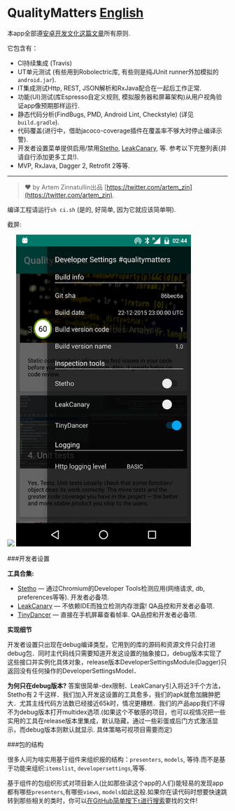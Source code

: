 # QualityMatters [English](https://github.com/AndroidClasses/qualitymatters/blob/master/README.md)

本app全部遵[安卓开发文化这篇文章](http://artemzin.com/blog/android-development-culture-the-document-qualitymatters/)所有原则.

它包含有：

* CI持续集成 (Travis)
* UT单元测试 (有些用到Robolectric库, 有些则是纯JUnit runner外加模拟的`android.jar`).
* IT集成测试Http, REST, JSON解析和RxJava配合在一起后工作正常.
* 功能(UI)测试(库Espresso自定义规则, 模拟服务器和屏幕架构)从用户视角验证app像预期那样运行.
* 静态代码分析(FindBugs, PMD, Android Lint, Checkstyle) (详见`build.gradle`).
* 代码覆盖(进行中，借助jacoco-coverage插件在覆盖率不够大时停止编译示警).
* 开发者设置菜单提供启用/禁用[Stetho](http://facebook.github.io/stetho/), [LeakCanary](https://github.com/square/leakcanary), 等. 参考以下完整列表(并请自行添加更多工具!).
* MVP, RxJava, Dagger 2, Retrofit 2等等.

---
>❤️ by Artem Zinnatullin出品 [https://twitter.com/artem_zin](https://twitter.com/artem_zin).

编译工程请运行`sh ci.sh` (是的, 好简单, 因为它就应该简单啊).

截屏:

<img src="/site/screenshot1.png" width="400"> <img src="/site/screenshot2.png" width="400">

###开发者设置

**工具合集:**

* [Stetho](http://facebook.github.io/stetho/) — 通过Chromium的Developer Tools检测应用(网络请求, db, preferences等等). 开发者必备项.
* [LeakCanary](https://github.com/square/leakcanary) — 不依赖IDE而独立检测内存泄露! QA品控和开发者必备项.
* [TinyDancer](https://github.com/brianPlummer/TinyDancer) — 直接在手机屏幕查看帧率. QA品控和开发者必备项.

**实现细节**

开发者设置只出现在debug编译类型，它用到的库的源码和资源文件只会打进debug包．同时主代码线只需要知道开发这设置的抽象接口，debug版本实现了这些接口并实例化具体对象，release版本DeveloperSettingsModule(Dagger)只返回没有任何操作的DeveloperSettingsModel．

**为何只在debug版本?**
答案很简单-dex限制．LeakCanary引入将近3千个方法，Stetho有２千这样．我们加入开发这设置的工具愈多，我们的apk就愈加臃肿肥大．尤其主线代码方法数已经接近65k时，情况更糟糕．我们的产品app我们不得不为debug版本打开multidex选项.(如果这个不敏感的项目，也可以视情况把一些实用的工具在release版本里集成，默认隐藏，通过一些彩蛋或后门方式激活显示，而debug版本则默认就显示. 具体策略可视项目需要而定)

###包的结构

很多人问为啥实用基于组件来组织报的结构：`presenters`, `models`, 等待.而不是基于功能来组织:`itemslist`, `developersettings`,等等.

基于组件的包组织形式对项目新人(比如那些读这个app的人们)能轻易的发现app都有哪些`presenters`,有哪些`views`, `models`如此这般.如果你在读代码时想要快速跳转到那些相关的类时，你可以[在GitHub简单按下`t`进行搜索](https://github.com/blog/793-introducing-the-file-finder)要找的文件!

